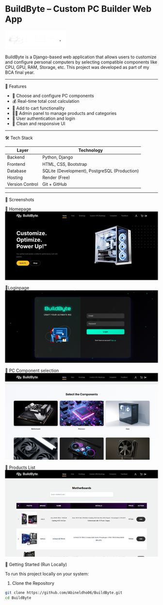 # BuildByte – Custom PC Builder Web App

<p align="left">
  <img src="Guest/static/Main/images/github.png" alt="BuildByte logo" width="200"/>
</p>

BuildByte is a Django-based web application that allows users to customize and configure personal computers by selecting compatible components like CPU, GPU, RAM, Storage, etc. This project was developed as part of my BCA final year.

---

📌 Features

- 🧩 Choose and configure PC components
- 💰 Real-time total cost calculation
- 🛒 Add to cart functionality
- 👨‍💻 Admin panel to manage products and categories
- 🔐 User authentication and login
- 🎨 Clean and responsive UI

---

🛠 Tech Stack

| Layer        | Technology         |
|--------------|--------------------|
| Backend      | Python, Django     |
| Frontend     | HTML, CSS, Bootstrap |
| Database     | SQLite (Development), PostgreSQL (Production) |
| Hosting      | Render (Free)      |
| Version Control | Git + GitHub     |

---

📸 Screenshots

🔹 Homepage
   ![Homepage](images/homepage.png)

🔹Loginpage
   ![Loginpage](images/loginpage.png)

🔹 PC Component selection
   ![Builder](images/component_selection.png)
   
🔹 Products List
   ![Products](images/products.png)
   
🚀 Getting Started (Run Locally)

To run this project locally on your system:

1. Clone the Repository
```bash
git clone https://github.com/Abineldho06/BuildByte.git
cd BuildByte
